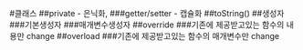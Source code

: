 #클래스
   ##private  - 은닉화,
      ###getter/setter - 캡슐화
   ##toString()
   ##생성자
      ###기본생성자
      ###매개변수생성자
   ##override
      ###기존에 제공받고있는 함수의 내용만 change
   ##overload
       ###기존에 제공받고있는 함수의 매개변수만 change   
